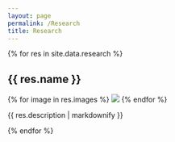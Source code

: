 ```yaml
---
layout: page
permalink: /Research
title: Research
---
```

<!--<div class="container">-->
{% for res in site.data.research %}
  <!--<div class="row" style="align-items:center">-->
  <h2>{{ res.name }}</h2>
  <div class="col-md-4">
  {% for image in res.images %}
    <img src="{{ site.baseurl }}{{ image }}"/>
  {% endfor %}
  </div>
  <div class="col-md-8">
  <p>{{ res.description | markdownify }}</p>
  </div>
  <!--</div>-->
{% endfor %}
<!--</div>-->
